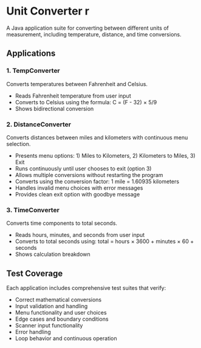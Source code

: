 # Unit Converter r

A Java application suite for converting between different units of measurement, including temperature, distance, and time conversions.

## Applications

### 1. TempConverter
Converts temperatures between Fahrenheit and Celsius.
- Reads Fahrenheit temperature from user input
- Converts to Celsius using the formula: C = (F - 32) × 5/9
- Shows bidirectional conversion

### 2. DistanceConverter
Converts distances between miles and kilometers with continuous menu selection.
- Presents menu options: 1) Miles to Kilometers, 2) Kilometers to Miles, 3) Exit
- Runs continuously until user chooses to exit (option 3)
- Allows multiple conversions without restarting the program
- Converts using the conversion factor: 1 mile = 1.60935 kilometers
- Handles invalid menu choices with error messages
- Provides clean exit option with goodbye message

### 3. TimeConverter
Converts time components to total seconds.
- Reads hours, minutes, and seconds from user input
- Converts to total seconds using: total = hours × 3600 + minutes × 60 + seconds
- Shows calculation breakdown



## Test Coverage

Each application includes comprehensive test suites that verify:
- Correct mathematical conversions
- Input validation and handling
- Menu functionality and user choices
- Edge cases and boundary conditions
- Scanner input functionality
- Error handling
- Loop behavior and continuous operation
